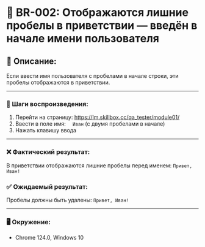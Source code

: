 # 🐞 BR-002: Отображаются лишние пробелы в приветствии — введён в начале имени пользователя

## 📍 Описание:
Если ввести имя пользователя с пробелами в начале строки, эти пробелы отображаются в приветствии.

---

### 🔁 Шаги воспроизведения:
1. Перейти на страницу: https://lm.skillbox.cc/qa_tester/module01/
2. Ввести в поле имя: `  Иван` (с двумя пробелами в начале)
3. Нажать клавишу ввода

---

### ❌ Фактический результат:
В приветствии отображаются лишние пробелы перед именем: `Привет,   Иван!`

### ✅ Ожидаемый результат:
Пробелы должны быть удалены: `Привет, Иван!`

---

### 🖥️ Окружение:
- Chrome 124.0, Windows 10
